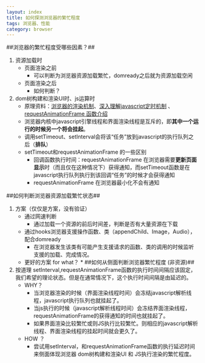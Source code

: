 ```yaml
---
layout: index
title: 如何探测浏览器的繁忙程度 
tags: 浏览器、性能
category: browser
---
```


##浏览器的繁忙程度受哪些因素？##
1. 资源加载时
    + 页面渲染之前
        + 可以判断为浏览器资源加载繁忙，domready之后就为资源加载空闲
    + 页面渲染之后
        + 如何判断？
2. dom树构建和渲染UI时、js运算时
    + 原理资料：[浏览器的渲染机制](http://hi.baidu.com/821402834/item/950fadfa82b3fdbe31c199ca)、[深入理解javascript定时机制](http://www.doc88.com/p-707864123247.html) 、[requestAnimationFrame 函数介绍](http://msdn.microsoft.com/zh-cn/library/ie/hh920765(v=vs.85).aspx)
    + 浏览器内核中javascript引擎线程和界面渲染线程是互斥的，即**其中一个运行的时候另一个将会挂起**。
    + 调用setTimeout、setInterval会将该“任务”放到javascript的执行队列之后（**排队**）
    + setTimeout和requestAnimationFrame 的一些区别
        + 回调函数执行时间：requestAnimationFrame 在浏览器需要**更新页面显示**时（而且仅在这种情况下）获得通知，而setTimeout函数是在javascript执行队列执行到该回调“任务”的时候才会获得通知
        + requestAnimationFrame 在浏览器最小化不会有通知

##如何判断浏览器资源加载繁忙状态##
1. 方案（仅仅是方案，没有验证）
    + 通过网速判断
        + 通过加载一个资源的前后时间差，判断是否有大量资源在下载
    + 通过hooks浏览器支援操作函数、类（appendChild、Image，Audio），配合domready
        + 在浏览器发生该类有可能产生支援请求的函数、类的调用的时候监听支援的加载、完成情况。
    + 更好的方案 for what？
          * 
##如何从侧面判断浏览器繁忙程度 (非资源)##
1. 按道理 setInterval,requestAnimationFrame函数的执行时间间隔应该固定，我们希望的理论状态。但是在通常情况下，这个执行时间间隔是由延迟的。
    + WHY？
        + 当浏览器渲染的时候（界面渲染线程时间）会冻结javascript解析线程，javascript执行队列也就挂起了。
        + 当js执行的时候（javascript解析线程时间）会冻结界面渲染线程，requestAnimationFrame的获得通知的时间也就挂起了。
        + 如果界面渲染比较繁忙或则JS执行比较繁忙。则相应的javascript解析线程、界面渲染线程的挂起时间就会更久了。
    + HOW ？ 
        + 尝试用setInterval，和requestAnimationFrame函数的执行延迟时间来侧面体现浏览器  dom树构建和渲染UI 和 JS执行渲染的繁忙程度。